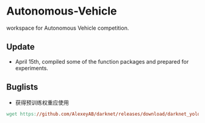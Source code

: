 # Autonomous-Vehicle
workspace for Autonomous Vehicle competition.

## Update
* April 15th, compiled some of the function packages and prepared for experiments.

## Buglists
* 获得预训练权重应使用
```makefile
wget https://github.com/AlexeyAB/darknet/releases/download/darknet_yolo_v3_optimal/yolov4.weights
```
